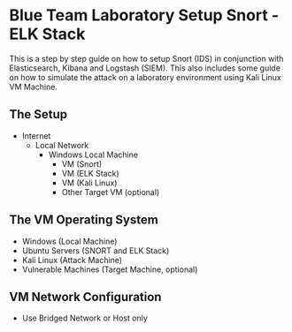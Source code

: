 # Blue Team Laboratory Setup Snort - ELK Stack
This is a step by step guide on how to setup Snort (IDS) in conjunction with Elasticsearch, Kibana and Logstash (SIEM).
This also includes some guide on how to simulate the attack on a laboratory environment using Kali Linux VM Machine.

## The Setup

- Internet 
    - Local Network
        - Windows Local Machine 
            - VM (Snort) 
            - VM (ELK Stack) 
            - VM (Kali Linux)
            - Other Target VM (optional)


## The VM Operating System
- Windows (Local Machine)
- Ubuntu Servers (SNORT and ELK Stack)
- Kali Linux (Attack Machine)
- Vulnerable Machines (Target Machine, optional)

## VM Network Configuration
- Use Bridged Network or Host only

